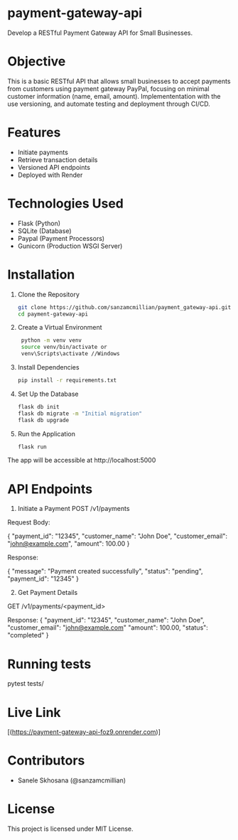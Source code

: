 # payment-gateway-api

Develop a RESTful Payment Gateway API for Small Businesses.

# Objective

This is a basic RESTful API that allows small businesses to accept payments from customers using payment gateway PayPal, focusing on minimal customer information (name, email,
amount).
Implemententation with the use versioning, and automate testing and deployment through CI/CD.

# Features
- Initiate payments
- Retrieve transaction details
- Versioned API endpoints
- Deployed with Render


# Technologies Used

- Flask (Python)
- SQLite (Database)
- Paypal (Payment Processors)
- Gunicorn (Production WSGI Server)

# Installation

1. Clone the Repository
   ```bash
   git clone https://github.com/sanzamcmillian/payment_gateway-api.git
   cd payment-gateway-api

3. Create a Virtual Environment

   ```bash
    python -m venv venv
    source venv/bin/activate or
    venv\Scripts\activate //Windows

3. Install Dependencies

    ```bash
    pip install -r requirements.txt

4. Set Up the Database

    ```bash
    flask db init
    flask db migrate -m "Initial migration"
    flask db upgrade

5. Run the Application

    ```bash
    flask run

The app will be accessible at http://localhost:5000


# API Endpoints

1. Initiate a Payment
 POST /v1/payments

 Request Body:

 {
  "payment_id": "12345",
  "customer_name": "John Doe",
  "customer_email": "john@example.com",
  "amount": 100.00
 }

Response:

 {
  "message": "Payment created successfully",
  "status": "pending",
  "payment_id": "12345"
 }


2. Get Payment Details

 GET /v1/payments/<payment_id>

Response:
 {
  "payment_id": "12345",
  "customer_name": "John Doe",
  "customer_email": "john@example.com"
  "amount": 100.00,
  "status": "completed"
 }


# Running tests

 pytest tests/


# Live Link

[(https://payment-gateway-api-foz9.onrender.com)]

# Contributors

- Sanele Skhosana (@sanzamcmillian)

# License

This project is licensed under MIT License.


